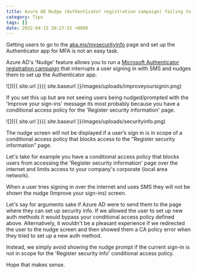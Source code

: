 ```yaml
---
title: Azure AD Nudge (Authenticator registration campaign) failing to prompt users
category: Tips
tags: []
date: 2022-04-15 20:27:52 +0000
---
```

Getting users to go to the [aka.ms/mysecurityinfo]() page and set up the Authenticator app for MFA is not an easy task.

Azure AD's 'Nudge' feature allows you to run a [Microsoft Authenticator registration campaign](https://docs.microsoft.com/en-us/azure/active-directory/authentication/how-to-mfa-registration-campaign) that interrupts a user signing in with SMS and nudges them to set up the Authenticator app.

![]({{ site.url }}{{ site.baseurl }}/images/uploads/improveyoursignin.png)

If you set this up but are not seeing users being nudged/prompted with the 'Improve your sign-ins' message its most probably because you have a conditional access policy for the 'Register security information' page.

![]({{ site.url }}{{ site.baseurl }}/images/uploads/securityinfo.png)

The nudge screen will not be displayed if a user’s sign in is in scope of a conditional access policy that blocks access to the "Register security information" page.

Let's take for example you have a conditional access policy that blocks users from accessing the 'Register security information' page over the internet and limits access to your company's corporate (local area network).

When a user tries signing in over the internet and uses SMS they will not be shown the nudge (Improve your sign-ins) screen. 

Let's say for arguments sake if Azure AD were to send them to the page where they can set up security info. If we allowed the user to set up new auth methods it would bypass your conditional access policy defined above. Alternatively, it wouldn't be a pleasant experience if we redirected the user to the nudge screen and then showed them a CA policy error when they tried to set up a new auth method.

Instead, we simply avoid showing the nudge prompt if the current sign-in is not in scope for the 'Register security info' conditional access policy.

Hope that makes sense.